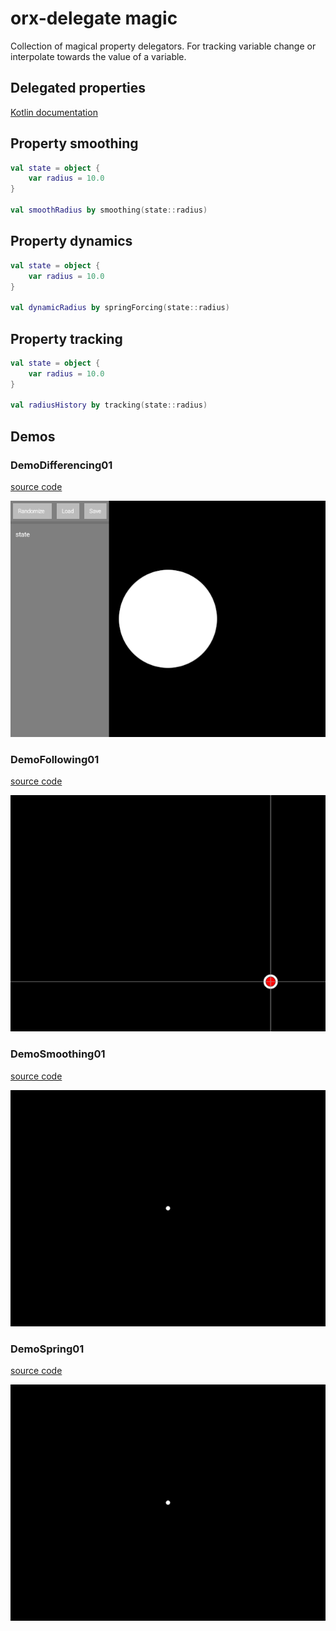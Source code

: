 # orx-delegate magic

Collection of magical property delegators. For tracking variable change or
interpolate towards the value of a variable.

## Delegated properties

[Kotlin documentation](https://kotlinlang.org/docs/delegated-properties.html)

## Property smoothing

```kotlin
val state = object {
    var radius = 10.0
}

val smoothRadius by smoothing(state::radius)
```


## Property dynamics

```kotlin
val state = object {
    var radius = 10.0
}

val dynamicRadius by springForcing(state::radius)
```

## Property tracking

```kotlin
val state = object {
    var radius = 10.0
}

val radiusHistory by tracking(state::radius)
```
<!-- __demos__ -->
## Demos
### DemoDifferencing01
[source code](src/jvmDemo/kotlin/DemoDifferencing01.kt)

![DemoDifferencing01Kt](https://raw.githubusercontent.com/openrndr/orx/media/orx-delegate-magic/images/DemoDifferencing01Kt.png)

### DemoFollowing01
[source code](src/jvmDemo/kotlin/DemoFollowing01.kt)

![DemoFollowing01Kt](https://raw.githubusercontent.com/openrndr/orx/media/orx-delegate-magic/images/DemoFollowing01Kt.png)

### DemoSmoothing01
[source code](src/jvmDemo/kotlin/DemoSmoothing01.kt)

![DemoSmoothing01Kt](https://raw.githubusercontent.com/openrndr/orx/media/orx-delegate-magic/images/DemoSmoothing01Kt.png)

### DemoSpring01
[source code](src/jvmDemo/kotlin/DemoSpring01.kt)

![DemoSpring01Kt](https://raw.githubusercontent.com/openrndr/orx/media/orx-delegate-magic/images/DemoSpring01Kt.png)
